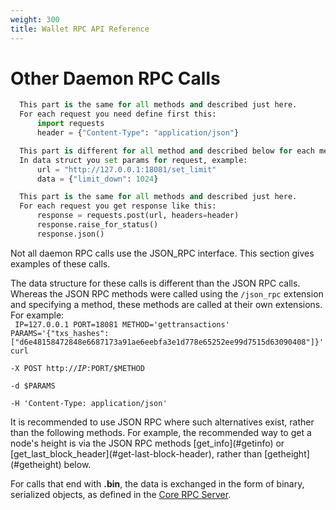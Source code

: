 ```yaml
---
weight: 300
title: Wallet RPC API Reference
---
```


# Other Daemon RPC Calls
```python
  This part is the same for all methods and described just here.
  For each request you need define first this:
      import requests
      header = {"Content-Type": "application/json"}

  This part is different for all method and described below for each method.
  In data struct you set params for request, example:
      url = "http://127.0.0.1:18081/set_limit"
      data = {"limit_down": 1024}

  This part is the same for all methods and described just here.
  For each request you get response like this:
      response = requests.post(url, headers=header)
      response.raise_for_status()
      response.json()
```
Not all daemon RPC calls use the JSON_RPC interface. This section gives examples of these calls.

The data structure for these calls is different than the JSON RPC calls. Whereas the JSON RPC methods were called using the `/json_rpc` extension and specifying a method, these methods are called at their own extensions. For example:  
<code>
    IP=127.0.0.1
    PORT=18081
    METHOD='gettransactions'
	PARAMS='{"txs_hashes":["d6e48158472848e6687173a91ae6eebfa3e1d778e65252ee99d7515d63090408"]}'
	curl \
		-X POST http://$IP:$PORT/$METHOD \
		-d $PARAMS \
		-H 'Content-Type: application/json'
</code>

<aside class="notice">
It is recommended to use JSON RPC where such alternatives exist, rather than the following methods. For example, the recommended way to get a node's height is via the JSON RPC methods [get_info](#getinfo) or [get_last_block_header](#get-last-block-header), rather than [getheight](#getheight) below.
</aside>

For calls that end with **.bin**, the data is exchanged in the form of binary, serialized objects, as defined in the [Core RPC Server](https://github.com/monero-project/monero/blob/master/src/rpc/core_rpc_server_commands_defs.h).
